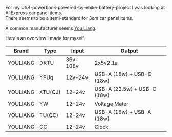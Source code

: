 For my USB-powerbank-powered-by-ebike-battery-project I was looking at AliExpress car panel items.  
There seems to be a semi-standard for 3cm car panel items.  

A common manufacturer seems [You Liang](https://www.aliexpress.com/store/5254006).

Here's an overview I made for myself.

| Brand | Type | Input | Output |
|-------|------|-------|--------|
| YOULIANG | DKTU | 36v-108v | 2x5v2.1a |
| YOULIANG | YPUq | 12v-24v | USB-A (18w) + USB-C (18w) |
| YOULIANG | ATU(QJ) | 12-24v | USB-A (22.5w) + USB-C (18w) |
| YOULIANG | YW | 12-24v | Voltage Meter |
| YOULIANG | TU(QC) | 12-24v | USB-A (18w) + USB-A (18w) |
| YOULIANG | CC | 12-24v | Clock |
